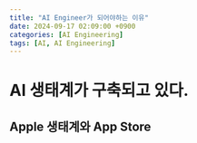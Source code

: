 ```yaml
---
title: "AI Engineer가 되어야하는 이유"
date: 2024-09-17 02:09:00 +0900
categories: [AI Engineering]
tags: [AI, AI Engineering]
---
```


# AI 생태계가 구축되고 있다.
## Apple 생태계와 App Store





